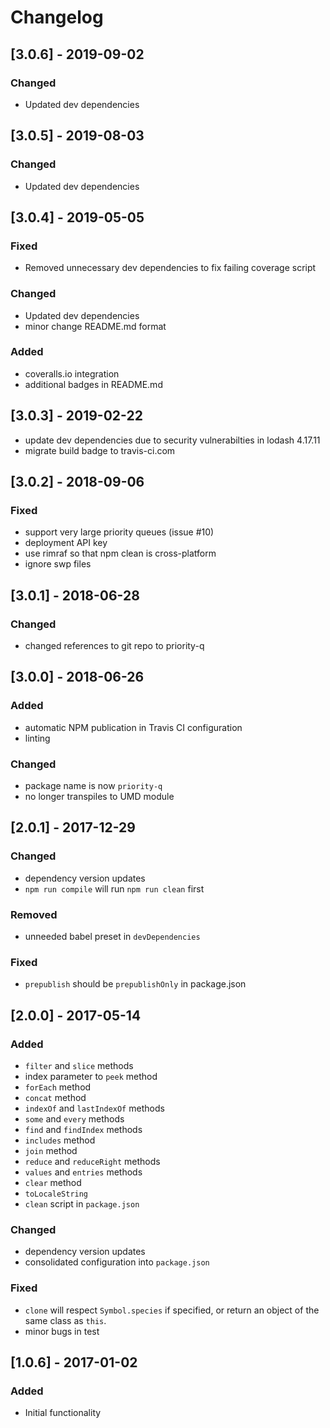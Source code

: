 # Changelog

## [3.0.6] - 2019-09-02

### Changed

- Updated dev dependencies

## [3.0.5] - 2019-08-03

### Changed

- Updated dev dependencies

## [3.0.4] - 2019-05-05

### Fixed

- Removed unnecessary dev dependencies to fix failing coverage script

### Changed

- Updated dev dependencies
- minor change README.md format

### Added

- coveralls.io integration
- additional badges in README.md

## [3.0.3] - 2019-02-22

- update dev dependencies due to security vulnerabilties in lodash 4.17.11
- migrate build badge to travis-ci.com

## [3.0.2] - 2018-09-06

### Fixed

- support very large priority queues (issue #10)
- deployment API key
- use rimraf so that npm clean is cross-platform
- ignore swp files

## [3.0.1] - 2018-06-28

### Changed

- changed references to git repo to priority-q

## [3.0.0] - 2018-06-26

### Added

- automatic NPM publication in Travis CI configuration
- linting

### Changed

- package name is now `priority-q`
- no longer transpiles to UMD module

## [2.0.1] - 2017-12-29

### Changed

- dependency version updates
- `npm run compile` will run `npm run clean` first

### Removed

- unneeded babel preset in `devDependencies`

### Fixed

- `prepublish` should be `prepublishOnly` in package.json

## [2.0.0] - 2017-05-14

### Added

- `filter` and `slice` methods
- index parameter to `peek` method
- `forEach` method
- `concat` method
- `indexOf` and `lastIndexOf` methods
- `some` and `every` methods
- `find` and `findIndex` methods
- `includes` method
- `join` method
- `reduce` and `reduceRight` methods
- `values` and `entries` methods
- `clear` method
- `toLocaleString`
- `clean` script in `package.json`

### Changed

- dependency version updates
- consolidated configuration into `package.json`

### Fixed

- `clone` will respect `Symbol.species` if specified, or return an object of the same class as `this`.
- minor bugs in test

## [1.0.6] - 2017-01-02

### Added
- Initial functionality
